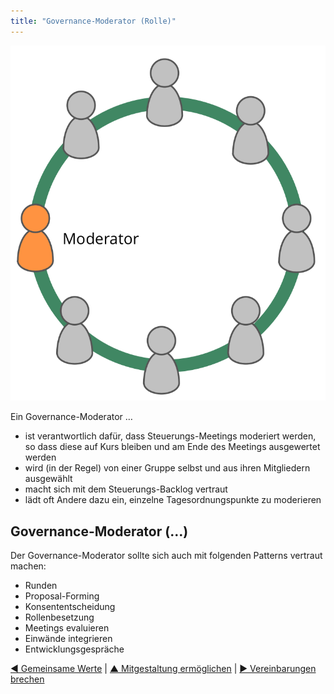 ```yaml
---
title: "Governance-Moderator (Rolle)"
---
```



![right,fit](img/circle/facilitator.png)

Ein Governance-Moderator …

- ist verantwortlich dafür, dass Steuerungs-Meetings moderiert werden, so dass diese auf Kurs bleiben und am Ende des Meetings ausgewertet werden
- wird (in der Regel) von einer Gruppe selbst und aus ihren Mitgliedern ausgewählt
- macht sich mit dem Steuerungs-Backlog vertraut
- lädt oft Andere dazu ein, einzelne Tagesordnungspunkte zu moderieren


## Governance-Moderator (…)

Der Governance-Moderator sollte sich auch mit folgenden Patterns vertraut machen:

- Runden
- Proposal-Forming
- Konsententscheidung
- Rollenbesetzung
- Meetings evaluieren
- Einwände integrieren
- Entwicklungsgespräche

[&#9664; Gemeinsame Werte](agree-on-values.html) | [&#9650; Mitgestaltung ermöglichen](enablers-of-co-creation.html) | [&#9654; Vereinbarungen brechen](breaking-agreements.html)

